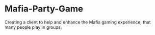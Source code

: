 # Mafia-Party-Game
Creating a client to help and enhance the Mafia gaming experience, that many people play in groups.
